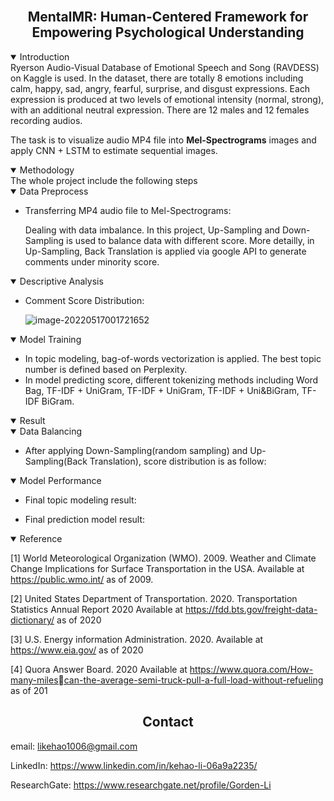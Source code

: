 <br>

## <div align="center">**MentalMR: Human-Centered Framework for Empowering Psychological Understanding**</div>

<details open>
<summary>Introduction</summary>
Ryerson Audio-Visual Database of Emotional Speech and Song (RAVDESS) on Kaggle is used. In the dataset, there are totally 8 emotions including calm, happy, sad, angry, fearful, surprise, and disgust expressions. Each expression is produced at two levels of emotional intensity (normal, strong), with an additional neutral expression. There are 12 males and 12 females recording audios.

The task is to visualize audio MP4 file into **Mel-Spectrograms** images and apply CNN + LSTM to estimate sequential images.

</details>

<details open>
<summary>Methodology</summary>
The whole project include the following steps


<details open>
<summary>Data Preprocess</summary>

- Transferring MP4 audio file to Mel-Spectrograms:

  Dealing with data imbalance. In this project, Up-Sampling and Down-Sampling is used to balance data with different score. More detailly, in Up-Sampling, Back Translation is applied via google API to generate comments under minority score.

</details>  

<details open>
<summary>Descriptive Analysis</summary>

- Comment Score Distribution:
  
  
  
  ![image-20220517001721652](C:\Users\LiGoudan\AppData\Roaming\Typora\typora-user-images\image-20220517001721652.png)

  

</details>   

<details open>
<summary>Model Training</summary>

- In topic modeling, bag-of-words vectorization is applied. The best topic number is defined based on Perplexity.
- In model predicting score, different tokenizing methods including Word Bag, TF-IDF + UniGram, TF-IDF + UniGram, TF-IDF + Uni&BiGram, TF-IDF BiGram.

</details>

</details>

<details open>
<summary>Result</summary>
<details open>
<summary>Data Balancing</summary>

- After applying Down-Sampling(random sampling) and Up-Sampling(Back Translation), score distribution is as follow:

  

</details>


<details open>
<summary>Model Performance</summary>

- Final topic modeling result:
  
  

- Final prediction model result:
  
  

</details>

</details>

<details open>
<summary>Reference</summary>

[1] World Meteorological Organization (WMO). 2009. Weather and Climate Change 
Implications for Surface Transportation in the USA. Available at https://public.wmo.int/ 
as of 2009.

[2] United States Department of Transportation. 2020. Transportation Statistics Annual 
Report 2020 Available at https://fdd.bts.gov/freight-data-dictionary/ as of 2020

[3] U.S. Energy information Administration. 2020. Available at https://www.eia.gov/ as of 
2020

[4] Quora Answer Board. 2020 Available at https://www.quora.com/How-many-milescan-the-average-semi-truck-pull-a-full-load-without-refueling as of 201

</details>

</details>

## <div align="center">Contact</div>

email: likehao1006@gmail.com

LinkedIn: https://www.linkedin.com/in/kehao-li-06a9a2235/

ResearchGate: https://www.researchgate.net/profile/Gorden-Li

<br>

